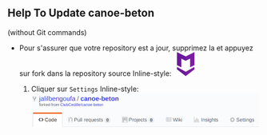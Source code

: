 ## Help To Update canoe-beton
(without Git commands)

- Pour s'assurer que votre repository est a jour, supprimez la et appuyez sur fork dans la repository source 
    Inline-style: 
    ![alt text](https://github.com/adam-p/markdown-here/raw/master/src/common/images/icon48.png "Logo Title Text 1")

    1. Cliquer sur `Settings`  Inline-style: 
                                ![alt text](https://github.com/jalilbengoufa/Help_canoe-beton/blob/master/1.png "Settings")
